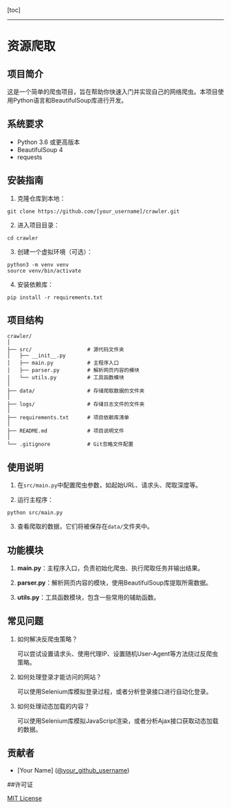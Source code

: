 [toc]

---


# 资源爬取

## 项目简介

这是一个简单的爬虫项目，旨在帮助你快速入门并实现自己的网络爬虫。本项目使用Python语言和BeautifulSoup库进行开发。

## 系统要求

- Python 3.6 或更高版本
- BeautifulSoup 4
- requests

## 安装指南

1. 克隆仓库到本地：

```
git clone https://github.com/[your_username]/crawler.git
```

2. 进入项目目录：

```
cd crawler
```

3. 创建一个虚拟环境（可选）：

```
python3 -m venv venv
source venv/bin/activate
```

4. 安装依赖库：

```
pip install -r requirements.txt
```

## 项目结构

```
crawler/
│
├── src/                  # 源代码文件夹
│   ├── __init__.py
│   ├── main.py           # 主程序入口
│   ├── parser.py         # 解析网页内容的模块
│   └── utils.py          # 工具函数模块
│
├── data/                 # 存储爬取数据的文件夹
│
├── logs/                 # 存储日志文件的文件夹
│
├── requirements.txt      # 项目依赖库清单
│
├── README.md             # 项目说明文件
│
└── .gitignore            # Git忽略文件配置
```

## 使用说明

1. 在`src/main.py`中配置爬虫参数，如起始URL、请求头、爬取深度等。

2. 运行主程序：

```
python src/main.py
```

3. 查看爬取的数据，它们将被保存在`data/`文件夹中。

## 功能模块

1. **main.py**：主程序入口，负责初始化爬虫、执行爬取任务并输出结果。

2. **parser.py**：解析网页内容的模块，使用BeautifulSoup库提取所需数据。

3. **utils.py**：工具函数模块，包含一些常用的辅助函数。

## 常见问题

1. 如何解决反爬虫策略？

   可以尝试设置请求头、使用代理IP、设置随机User-Agent等方法绕过反爬虫策略。

2. 如何处理登录才能访问的网站？

   可以使用Selenium库模拟登录过程，或者分析登录接口进行自动化登录。

3. 如何处理动态加载的内容？

   可以使用Selenium库模拟JavaScript渲染，或者分析Ajax接口获取动态加载的数据。

## 贡献者

- [Your Name] ([@your_github_username](https://github.com/your_github_username))

##许可证

[MIT License](LICENSE)